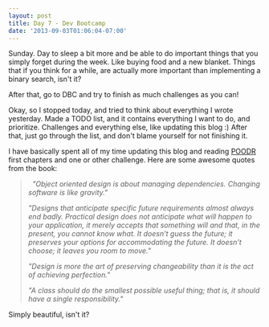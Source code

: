 ```yaml
---
layout: post
title: Day 7 - Dev Bootcamp
date: '2013-09-03T01:06:04-07:00'
---
```

Sunday. Day to sleep a bit more and be able to do important things that you simply forget during the week. Like buying food and a new blanket. Things that if you think for a while, are actually more important than implementing a binary search, isn't it?

After that, go to DBC and try to finish as much challenges as you can!

Okay, so I stopped today, and tried to think about everything I wrote yesterday. Made a TODO list, and it contains everything I want to do, and prioritize. Challenges and everything else, like updating this blog :) After that, just go through the list, and don't blame yourself for not finishing it.

I have basically spent all of my time updating this blog and reading <a target="_blank" href="http://www.poodr.com/">POODR</a> first chapters and one or other challenge. Here are some awesome quotes from the book:
<blockquote>
  <em>"Object oriented design is about managing dependencies. Changing software is like gravity."</em>

  <em>"Designs that anticipate specific future requirements almost always end badly. Practical design does not anticipate what will happen to your application, it merely accepts that something will and that, in the present, you cannot know what. It doesn’t guess the future; it preserves your options for accommodating the future. It doesn’t choose; it leaves you room to move."</em>

  <em>"Design is more the art of preserving changeability than it is the act of achieving perfection."</em>

  <em>"A class should do the smallest possible useful thing; that is, it should have a single responsibility."</em>
</blockquote>

Simply beautiful, isn't it?
